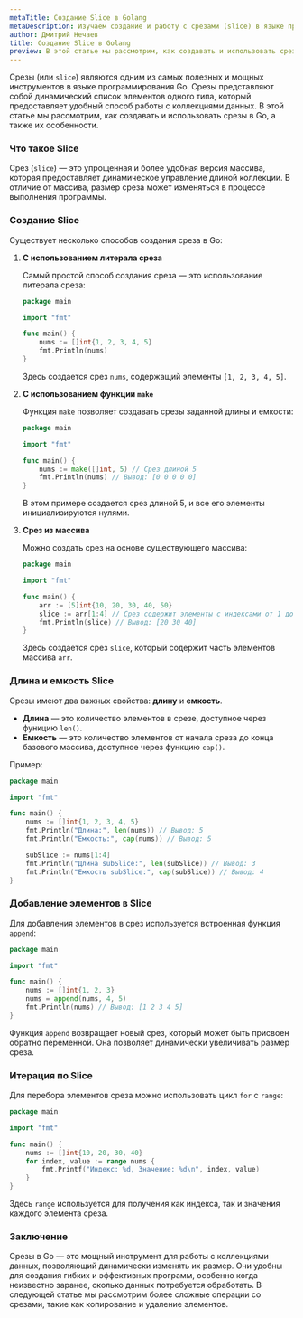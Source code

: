 ```yaml
---
metaTitle: Создание Slice в Golang
metaDescription: Изучаем создание и работу с срезами (slice) в языке программирования Go (Golang).
author: Дмитрий Нечаев
title: Создание Slice в Golang
preview: В этой статье мы рассмотрим, как создавать и использовать срезы в Go, их особенности и практические примеры.
---
```


Срезы (или `slice`) являются одним из самых полезных и мощных инструментов в языке программирования Go. Срезы представляют собой динамический список элементов одного типа, который предоставляет удобный способ работы с коллекциями данных. В этой статье мы рассмотрим, как создавать и использовать срезы в Go, а также их особенности.

### Что такое Slice

Срез (`slice`) — это упрощенная и более удобная версия массива, которая предоставляет динамическое управление длиной коллекции. В отличие от массива, размер среза может изменяться в процессе выполнения программы.

### Создание Slice

Существует несколько способов создания среза в Go:

1. **С использованием литерала среза**

   Самый простой способ создания среза — это использование литерала среза:

   ```go
   package main

   import "fmt"

   func main() {
       nums := []int{1, 2, 3, 4, 5}
       fmt.Println(nums)
   }
   ```

   Здесь создается срез `nums`, содержащий элементы `[1, 2, 3, 4, 5]`.

2. **С использованием функции `make`**

   Функция `make` позволяет создавать срезы заданной длины и емкости:

   ```go
   package main

   import "fmt"

   func main() {
       nums := make([]int, 5) // Срез длиной 5
       fmt.Println(nums) // Вывод: [0 0 0 0 0]
   }
   ```

   В этом примере создается срез длиной 5, и все его элементы инициализируются нулями.

3. **Срез из массива**

   Можно создать срез на основе существующего массива:

   ```go
   package main

   import "fmt"

   func main() {
       arr := [5]int{10, 20, 30, 40, 50}
       slice := arr[1:4] // Срез содержит элементы с индексами от 1 до 3
       fmt.Println(slice) // Вывод: [20 30 40]
   }
   ```

   Здесь создается срез `slice`, который содержит часть элементов массива `arr`.

### Длина и емкость Slice

Срезы имеют два важных свойства: **длину** и **емкость**.

- **Длина** — это количество элементов в срезе, доступное через функцию `len()`.
- **Емкость** — это количество элементов от начала среза до конца базового массива, доступное через функцию `cap()`.

Пример:

```go
package main

import "fmt"

func main() {
    nums := []int{1, 2, 3, 4, 5}
    fmt.Println("Длина:", len(nums)) // Вывод: 5
    fmt.Println("Емкость:", cap(nums)) // Вывод: 5

    subSlice := nums[1:4]
    fmt.Println("Длина subSlice:", len(subSlice)) // Вывод: 3
    fmt.Println("Емкость subSlice:", cap(subSlice)) // Вывод: 4
}
```

### Добавление элементов в Slice

Для добавления элементов в срез используется встроенная функция `append`:

```go
package main

import "fmt"

func main() {
    nums := []int{1, 2, 3}
    nums = append(nums, 4, 5)
    fmt.Println(nums) // Вывод: [1 2 3 4 5]
}
```

Функция `append` возвращает новый срез, который может быть присвоен обратно переменной. Она позволяет динамически увеличивать размер среза.

### Итерация по Slice

Для перебора элементов среза можно использовать цикл `for` с `range`:

```go
package main

import "fmt"

func main() {
    nums := []int{10, 20, 30, 40}
    for index, value := range nums {
        fmt.Printf("Индекс: %d, Значение: %d\n", index, value)
    }
}
```

Здесь `range` используется для получения как индекса, так и значения каждого элемента среза.

### Заключение

Срезы в Go — это мощный инструмент для работы с коллекциями данных, позволяющий динамически изменять их размер. Они удобны для создания гибких и эффективных программ, особенно когда неизвестно заранее, сколько данных потребуется обработать. В следующей статье мы рассмотрим более сложные операции со срезами, такие как копирование и удаление элементов.
